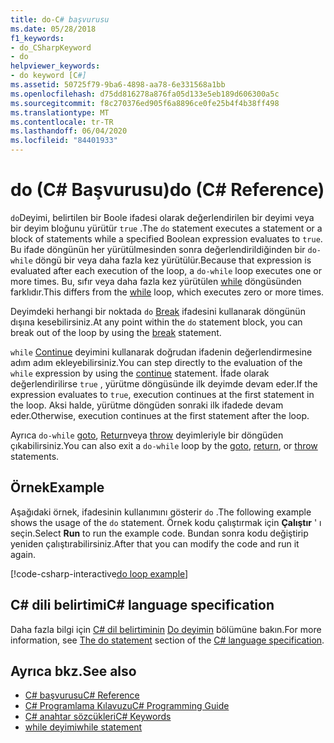 ```yaml
---
title: do-C# başvurusu
ms.date: 05/28/2018
f1_keywords:
- do_CSharpKeyword
- do
helpviewer_keywords:
- do keyword [C#]
ms.assetid: 50725f79-9ba6-4898-aa78-6e331568a1bb
ms.openlocfilehash: d75dd816278a876fa05d133e5eb189d606300a5c
ms.sourcegitcommit: f8c270376ed905f6a8896ce0fe25b4f4b38ff498
ms.translationtype: MT
ms.contentlocale: tr-TR
ms.lasthandoff: 06/04/2020
ms.locfileid: "84401933"
---
```

# <a name="do-c-reference"></a><span data-ttu-id="72e05-102">do (C# Başvurusu)</span><span class="sxs-lookup"><span data-stu-id="72e05-102">do (C# Reference)</span></span>

<span data-ttu-id="72e05-103">`do`Deyimi, belirtilen bir Boole ifadesi olarak değerlendirilen bir deyimi veya bir deyim bloğunu yürütür `true` .</span><span class="sxs-lookup"><span data-stu-id="72e05-103">The `do` statement executes a statement or a block of statements while a specified Boolean expression evaluates to `true`.</span></span> <span data-ttu-id="72e05-104">Bu ifade döngünün her yürütülmesinden sonra değerlendirildiğinden bir `do-while` döngü bir veya daha fazla kez yürütülür.</span><span class="sxs-lookup"><span data-stu-id="72e05-104">Because that expression is evaluated after each execution of the loop, a `do-while` loop executes one or more times.</span></span> <span data-ttu-id="72e05-105">Bu, sıfır veya daha fazla kez yürütülen [while](while.md) döngüsünden farklıdır.</span><span class="sxs-lookup"><span data-stu-id="72e05-105">This differs from the [while](while.md) loop, which executes zero or more times.</span></span>

<span data-ttu-id="72e05-106">Deyimdeki herhangi bir noktada `do` [Break](break.md) ifadesini kullanarak döngünün dışına kesebilirsiniz.</span><span class="sxs-lookup"><span data-stu-id="72e05-106">At any point within the `do` statement block, you can break out of the loop by using the [break](break.md) statement.</span></span>

<span data-ttu-id="72e05-107">`while` [Continue](continue.md) deyimini kullanarak doğrudan ifadenin değerlendirmesine adım adım ekleyebilirsiniz.</span><span class="sxs-lookup"><span data-stu-id="72e05-107">You can step directly to the evaluation of the `while` expression by using the [continue](continue.md) statement.</span></span> <span data-ttu-id="72e05-108">İfade olarak değerlendirilirse `true` , yürütme döngüsünde ilk deyimde devam eder.</span><span class="sxs-lookup"><span data-stu-id="72e05-108">If the expression evaluates to `true`, execution continues at the first statement in the loop.</span></span> <span data-ttu-id="72e05-109">Aksi halde, yürütme döngüden sonraki ilk ifadede devam eder.</span><span class="sxs-lookup"><span data-stu-id="72e05-109">Otherwise, execution continues at the first statement after the loop.</span></span>

<span data-ttu-id="72e05-110">Ayrıca `do-while` [goto](goto.md), [Return](return.md)veya [throw](throw.md) deyimleriyle bir döngüden çıkabilirsiniz.</span><span class="sxs-lookup"><span data-stu-id="72e05-110">You can also exit a `do-while` loop by the [goto](goto.md), [return](return.md), or [throw](throw.md) statements.</span></span>

## <a name="example"></a><span data-ttu-id="72e05-111">Örnek</span><span class="sxs-lookup"><span data-stu-id="72e05-111">Example</span></span>

<span data-ttu-id="72e05-112">Aşağıdaki örnek, ifadesinin kullanımını gösterir `do` .</span><span class="sxs-lookup"><span data-stu-id="72e05-112">The following example shows the usage of the `do` statement.</span></span> <span data-ttu-id="72e05-113">Örnek kodu çalıştırmak için **Çalıştır** ' ı seçin.</span><span class="sxs-lookup"><span data-stu-id="72e05-113">Select **Run** to run the example code.</span></span> <span data-ttu-id="72e05-114">Bundan sonra kodu değiştirip yeniden çalıştırabilirsiniz.</span><span class="sxs-lookup"><span data-stu-id="72e05-114">After that you can modify the code and run it again.</span></span>

[!code-csharp-interactive[do loop example](snippets/IterationKeywordsExamples.cs#4)]

## <a name="c-language-specification"></a><span data-ttu-id="72e05-115">C# dili belirtimi</span><span class="sxs-lookup"><span data-stu-id="72e05-115">C# language specification</span></span>

<span data-ttu-id="72e05-116">Daha fazla bilgi için [C# dil belirtiminin](/dotnet/csharp/language-reference/language-specification/introduction) [Do deyimin](~/_csharplang/spec/statements.md#the-do-statement) bölümüne bakın.</span><span class="sxs-lookup"><span data-stu-id="72e05-116">For more information, see [The do statement](~/_csharplang/spec/statements.md#the-do-statement) section of the [C# language specification](/dotnet/csharp/language-reference/language-specification/introduction).</span></span>

## <a name="see-also"></a><span data-ttu-id="72e05-117">Ayrıca bkz.</span><span class="sxs-lookup"><span data-stu-id="72e05-117">See also</span></span>

- [<span data-ttu-id="72e05-118">C# başvurusu</span><span class="sxs-lookup"><span data-stu-id="72e05-118">C# Reference</span></span>](../index.md)
- [<span data-ttu-id="72e05-119">C# Programlama Kılavuzu</span><span class="sxs-lookup"><span data-stu-id="72e05-119">C# Programming Guide</span></span>](../../programming-guide/index.md)
- [<span data-ttu-id="72e05-120">C# anahtar sözcükleri</span><span class="sxs-lookup"><span data-stu-id="72e05-120">C# Keywords</span></span>](index.md)
- [<span data-ttu-id="72e05-121">while deyimi</span><span class="sxs-lookup"><span data-stu-id="72e05-121">while statement</span></span>](while.md)
